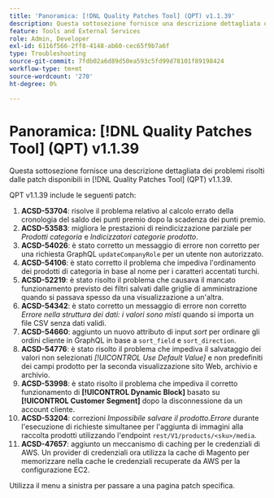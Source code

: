 ```yaml
---
title: 'Panoramica: [!DNL Quality Patches Tool] (QPT) v1.1.39'
description: Questa sottosezione fornisce una descrizione dettagliata dei problemi risolti dalle patch disponibili in  [!DNL Quality Patches Tool] (QPT) v1.1.39.
feature: Tools and External Services
role: Admin, Developer
exl-id: 6116f566-2ff8-4148-ab60-cec65f9b7a6f
type: Troubleshooting
source-git-commit: 7fdb02a6d89d50ea593c5fd99d78101f89198424
workflow-type: tm+mt
source-wordcount: '270'
ht-degree: 0%

---
```


# Panoramica: [!DNL Quality Patches Tool] (QPT) v1.1.39

Questa sottosezione fornisce una descrizione dettagliata dei problemi risolti dalle patch disponibili in [!DNL Quality Patches Tool] (QPT) v1.1.39.

QPT v1.1.39 include le seguenti patch:

1. **ACSD-53704**: risolve il problema relativo al calcolo errato della cronologia del saldo dei punti premio dopo la scadenza dei punti premio.
1. **ACSD-53583**: migliora le prestazioni di reindicizzazione parziale per *Prodotti categoria* e *Indicizzatori categorie prodotto*.
1. **ACSD-54026**: è stato corretto un messaggio di errore non corretto per una richiesta GraphQL `updateCompanyRole` per un utente non autorizzato.
1. **ACSD-54106**: è stato corretto il problema che impediva l&#39;ordinamento dei prodotti di categoria in base al nome per i caratteri accentati turchi.
1. **ACSD-52219**: è stato risolto il problema che causava il mancato funzionamento previsto dei filtri salvati dalle griglie di amministrazione quando si passava spesso da una visualizzazione a un&#39;altra.
1. **ACSD-54342**: è stato corretto un messaggio di errore non corretto *Errore nella struttura dei dati: i valori sono misti* quando si importa un file CSV senza dati validi.
1. **ACSD-54660**: aggiunto un nuovo attributo di input *sort* per ordinare gli ordini cliente in GraphQL in base a `sort_field` e `sort_direction`.
1. **ACSD-54776**: è stato risolto il problema che impediva il salvataggio dei valori non selezionati *[!UICONTROL Use Default Value]* e non predefiniti dei campi prodotto per la seconda visualizzazione sito Web, archivio e archivio.
1. **ACSD-53998**: è stato risolto il problema che impediva il corretto funzionamento di **[!UICONTROL Dynamic Block]** basato su **[!UICONTROL Customer Segment]** dopo la disconnessione da un account cliente.
1. **ACSD-53204**: correzioni *Impossibile salvare il prodotto.Errore* durante l&#39;esecuzione di richieste simultanee per l&#39;aggiunta di immagini alla raccolta prodotti utilizzando l&#39;endpoint `rest/V1/products/<sku>/media`.
1. **ACSD-47657**: aggiunto un meccanismo di caching per le credenziali di AWS. Un provider di credenziali ora utilizza la cache di Magento per memorizzare nella cache le credenziali recuperate da AWS per la configurazione EC2.

Utilizza il menu a sinistra per passare a una pagina patch specifica.
